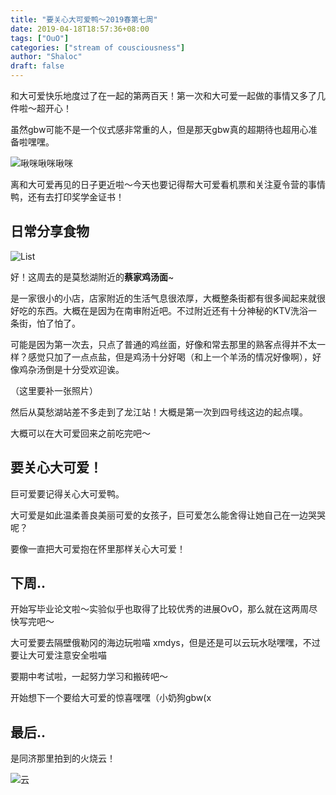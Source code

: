 ```yaml
---
title: "要关心大可爱鸭～2019春第七周"
date: 2019-04-18T18:57:36+08:00
tags: ["OuO"]
categories: ["stream of cousciousness"]
author: "Shaloc"
draft: false
---
```


和大可爱快乐地度过了在一起的第两百天！第一次和大可爱一起做的事情又多了几件啦～超开心！

<!--more-->

虽然gbw可能不是一个仪式感非常重的人，但是那天gbw真的超期待也超用心准备啦嘿嘿。

![啾咪啾咪啾咪](https://i.loli.net/2019/04/18/5cb877eed8d12.png)

离和大可爱再见的日子更近啦～今天也要记得帮大可爱看机票和关注夏令营的事情鸭，还有去打印奖学金证书！

## 日常分享食物

![List](https://i.loli.net/2019/04/18/5cb877eef2299.png)

好！这周去的是莫愁湖附近的**蔡家鸡汤面**~

是一家很小的小店，店家附近的生活气息很浓厚，大概整条街都有很多闻起来就很好吃的东西。大概在是因为在南审附近吧。不过附近还有十分神秘的KTV洗浴一条街，怕了怕了。

可能是因为第一次去，只点了普通的鸡丝面，好像和常去那里的熟客点得并不太一样？感觉只加了一点点盐，但是鸡汤十分好喝（和上一个羊汤的情况好像啊），好像鸡杂汤倒是十分受欢迎诶。

（这里要补一张照片）

然后从莫愁湖站差不多走到了龙江站！大概是第一次到四号线这边的起点噗。

大概可以在大可爱回来之前吃完吧～

## 要关心大可爱！

巨可爱要记得关心大可爱鸭。

大可爱是如此温柔善良美丽可爱的女孩子，巨可爱怎么能舍得让她自己在一边哭哭呢？

要像一直把大可爱抱在怀里那样关心大可爱！

## 下周..

开始写毕业论文啦～实验似乎也取得了比较优秀的进展OvO，那么就在这两周尽快写完吧～

大可爱要去隔壁俄勒冈的海边玩啦喵 xmdys，但是还是可以云玩水哒嘿嘿，不过要让大可爱注意安全啦喵

要期中考试啦，一起努力学习和搬砖吧～

开始想下一个要给大可爱的惊喜嘿嘿（小奶狗gbw(x

## 最后..

是同济那里拍到的火烧云！

![云](https://i.loli.net/2019/04/18/5cb877ef020dc.jpg)



